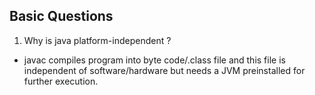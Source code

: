 ## Basic Questions

1. Why is java platform-independent ?
- javac compiles program into byte code/.class file and this file is independent of software/hardware but needs a JVM preinstalled for further execution.
